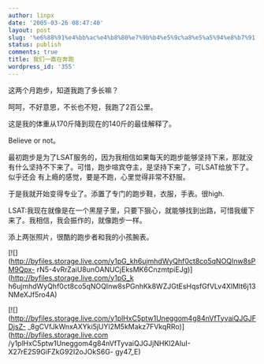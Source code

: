 ```yaml
---
author: linpx
date: '2005-03-26 08:47:40'
layout: post
slug: '%e6%88%91%e4%bb%ac%e4%b8%80%e7%9b%b4%e5%9c%a8%e5%a5%94%e8%b7%91'
status: publish
comments: true
title: 我们一直在奔跑
wordpress_id: '355'
---
```


这两个月跑步，知道我跑了多长嘛？


呵呵，不好意思，不长也不短，我跑了2百公里。


这是我的体重从170斤降到现在的140斤的最佳解释了。


Believe or not。


最初跑步是为了LSAT服务的，因为我相信如果每天的跑步能够坚持下来，那就没有什么坚持不下来了。可惜，跑步喧宾夺主，是坚持下来了，可LSAT给放下了。似乎还会
有上瘾的感觉，要是不跑，心里觉得非常不舒服。


于是我就开始变得专业了。添置了专门的跑步鞋，衣服，手表。很high.



LSAT:我现在就像是在一个黑屋子里，只要下狠心，就能够找到出路，可惜我缓下来了。我相信，我会振作的，就像跑步一样。


添上两张照片，很酷的跑步者和我的小孩腕表。

[![](http://byfiles.storage.live.com/y1pG_kh6ujmhdWyQhf0ct8co5qNOQInw8sPM9Qpx-
rN5-4vRrZaiU8unOANUCjEksMK6CnzmtpiEJg)](http://byfiles.storage.live.com/y1pG_k
h6ujmhdWyQhf0ct8co5qNOQInw8sPGnhKk8WZJGtEsHqsfGfVLv4XlMlt6j13NMeXJf5ro4A)

[![](http://byfiles.storage.live.com/y1plHxC5ptw1Uneggom4g84nVfTyvaiQJGJFDjsZ-
_8gCVfJkWnxAXYki5jUYl2M5kMakz7FVkqRRo)](http://byfiles.storage.live.com
/y1plHxC5ptw1Uneggom4g84nVfTyvaiQJGJjNHKl2AIuI-X27rE2S9GiFZkG92I2oJOkS6G-
gy47_E)

